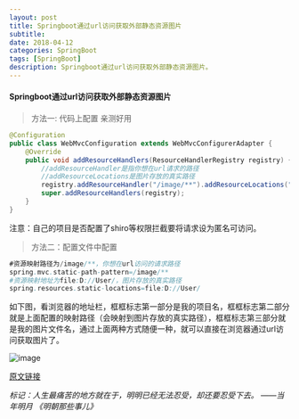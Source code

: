 ```yaml
---
layout: post
title: Springboot通过url访问获取外部静态资源图片
subtitle: 
date: 2018-04-12
categories: SpringBoot
tags: [SpringBoot]
description: Springboot通过url访问获取外部静态资源图片。
---
```


#### Springboot通过url访问获取外部静态资源图片

> 方法一: 代码上配置 亲测好用

```Java
@Configuration
public class WebMvcConfiguration extends WebMvcConfigurerAdapter {
	@Override
    public void addResourceHandlers(ResourceHandlerRegistry registry) {
        //addResourceHandler是指你想在url请求的路径
        //addResourceLocations是图片存放的真实路径
        registry.addResourceHandler("/image/**").addResourceLocations("file:D://User/");
        super.addResourceHandlers(registry);
    }
}
```

注意：自己的项目是否配置了shiro等权限拦截要将请求设为匿名可访问。

> 方法二：配置文件中配置


```Java
#资源映射路径为/image/**，你想在url访问的请求路径
spring.mvc.static-path-pattern=/image/**
#资源映射地址为file:D://User/，图片存放的真实路径
spring.resources.static-locations=file:D://User/ 
```

如下图，看浏览器的地址栏，框框标志第一部分是我的项目名，框框标志第二部分就是上面配置的映射路径（会映射到图片存放的真实路径），框框标志第三部分就是我的图片文件名，通过上面两种方式随便一种，就可以直接在浏览器通过url访问获取图片了。

![image](http://cnsyear.com/images/blog/TIM截图20180412183307.png?11111)

[原文链接](https://blog.csdn.net/ljj_9/article/details/79650008)

*标记：人生最痛苦的地方就在于，明明已经无法忍受，却还要忍受下去。
——当年明月 《明朝那些事儿》*